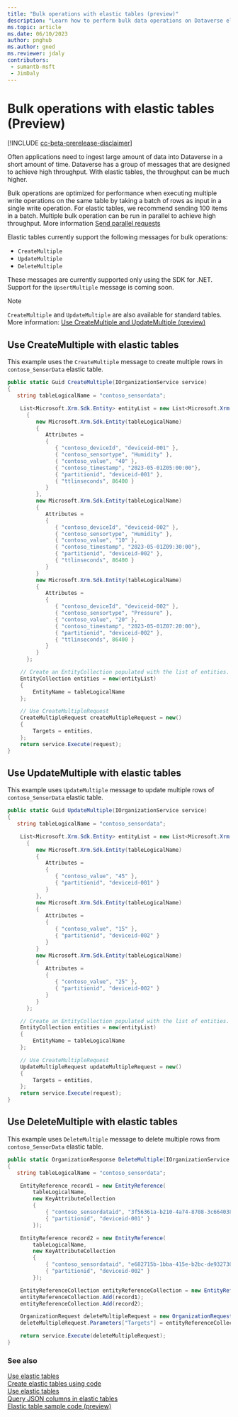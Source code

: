 ```yaml
---
title: "Bulk operations with elastic tables (preview)"
description: "Learn how to perform bulk data operations on Dataverse elastic tables with code"
ms.topic: article
ms.date: 06/10/2023
author: pnghub
ms.author: gned
ms.reviewer: jdaly
contributors:
 - sumantb-msft
 - JimDaly
---
```

# Bulk operations with elastic tables (Preview)

[!INCLUDE [cc-beta-prerelease-disclaimer](../../includes/cc-beta-prerelease-disclaimer.md)]

Often applications need to ingest large amount of data into Dataverse in a short amount of time. Dataverse has a group of messages that are designed to achieve high throughput. With elastic tables, the throughput can be much higher.

Bulk operations are optimized for performance when executing multiple write operations on the same table by taking a batch of rows as input in a single write operation. For elastic tables, we recommend sending 100 items in a batch. Multiple bulk operation can be run in parallel to achieve high throughput. More information [Send parallel requests](send-parallel-requests.md)

Elastic tables currently support the following messages for bulk operations:

- `CreateMultiple`
- `UpdateMultiple`
- `DeleteMultiple`

These messages are currently supported only using the SDK for .NET. Support for the `UpsertMultiple` message is coming soon.

> [!NOTE]
> `CreateMultiple` and `UpdateMultiple` are also available for standard tables. More information: [Use CreateMultiple and UpdateMultiple (preview)](org-service/use-createmultiple-updatemultiple.md)

## Use CreateMultiple with elastic tables


This example uses the `CreateMultiple` message to create multiple rows in `contoso_SensorData` elastic table.

```csharp
public static Guid CreateMultiple(IOrganizationService service)
{
   string tableLogicalName = "contoso_sensordata";

    List<Microsoft.Xrm.Sdk.Entity> entityList = new List<Microsoft.Xrm.Sdk.Entity>
      {      
         new Microsoft.Xrm.Sdk.Entity(tableLogicalName)
         {
            Attributes =
            {
               { "contoso_deviceId", "deviceid-001" },
               { "contoso_sensortype", "Humidity" },
               { "contoso_value", "40" },
               { "contoso_timestamp", "2023-05-01Z05:00:00"},
               { "partitionid", "deviceid-001" },
               { "ttlinseconds", 86400 }
            }
         },
         new Microsoft.Xrm.Sdk.Entity(tableLogicalName)
         {
            Attributes =
            {
               { "contoso_deviceId", "deviceid-002" },
               { "contoso_sensortype", "Humidity" },
               { "contoso_value", "10" },
               { "contoso_timestamp", "2023-05-01Z09:30:00"},
               { "partitionid", "deviceid-002" },
               { "ttlinseconds", 86400 }
            }
         }
         new Microsoft.Xrm.Sdk.Entity(tableLogicalName)
         {
            Attributes =
            {
               { "contoso_deviceId", "deviceid-002" },
               { "contoso_sensortype", "Pressure" },
               { "contoso_value", "20" },
               { "contoso_timestamp", "2023-05-01Z07:20:00"},
               { "partitionid", "deviceid-002" },
               { "ttlinseconds", 86400 }
            }
         }
      };

    // Create an EntityCollection populated with the list of entities.
    EntityCollection entities = new(entityList)
    {
        EntityName = tableLogicalName
    };

    // Use CreateMultipleRequest
    CreateMultipleRequest createMultipleRequest = new()
    {
        Targets = entities,
    };
    return service.Execute(request);
}
```


## Use UpdateMultiple with elastic tables

This example uses `UpdateMultiple` message to update multiple rows of `contoso_SensorData` elastic table.

```csharp
public static Guid UpdateMultiple(IOrganizationService service)
{
   string tableLogicalName = "contoso_sensordata";

    List<Microsoft.Xrm.Sdk.Entity> entityList = new List<Microsoft.Xrm.Sdk.Entity>
      {
         new Microsoft.Xrm.Sdk.Entity(tableLogicalName)
         {
            Attributes =
            {
               { "contoso_value", "45" },
               { "partitionid", "deviceid-001" }
            }
         },
         new Microsoft.Xrm.Sdk.Entity(tableLogicalName)
         {
            Attributes =
            {
               { "contoso_value", "15" },
               { "partitionid", "deviceid-002" }
            }
         }
         new Microsoft.Xrm.Sdk.Entity(tableLogicalName)
         {
            Attributes =
            {
               { "contoso_value", "25" },
               { "partitionid", "deviceid-002" }
            }
         }
      };

    // Create an EntityCollection populated with the list of entities.
    EntityCollection entities = new(entityList)
    {
        EntityName = tableLogicalName
    };

    // Use CreateMultipleRequest
    UpdateMultipleRequest updateMultipleRequest = new()
    {
        Targets = entities,
    };
    return service.Execute(request);
}
```

## Use DeleteMultiple with elastic tables

This example uses `DeleteMultiple` message to delete multiple rows from `contoso_SensorData` elastic table.

```csharp
public static OrganizationResponse DeleteMultiple(IOrganizationService service)
{
   string tableLogicalName = "contoso_sensordata";

    EntityReference record1 = new EntityReference(
        tableLogicalName, 
        new KeyAttributeCollection
        {
            { "contoso_sensordataid", "3f56361a-b210-4a74-8708-3c664038fa41" },
            { "partitionid", "deviceid-001" }
        });

    EntityReference record2 = new EntityReference(
        tableLogicalName,
        new KeyAttributeCollection
        {
            { "contoso_sensordataid", "e682715b-1bba-415e-b2bc-de9327308423" },
            { "partitionid", "deviceid-002" }
        });

    EntityReferenceCollection entityReferenceCollection = new EntityReferenceCollection();
    entityReferenceCollection.Add(record1);
    entityReferenceCollection.Add(record2);

    OrganizationRequest deleteMultipleRequest = new OrganizationRequest("DeleteMultiple");
    deleteMultipleRequest.Parameters["Targets"] = entityReferenceCollection;

    return service.Execute(deleteMultipleRequest);
}
```

### See also

[Use elastic tables](elastic-tables.md)<br />
[Create elastic tables using code](create-elastic-tables.md)<br />
[Use elastic tables](use-elastic-tables.md)<br />
[Query JSON columns in elastic tables](query-json-columns-elastic-tables.md)<br />
[Elastic table sample code (preview)](elastic-table-samples.md)
